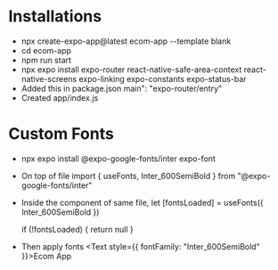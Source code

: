 # Installations

- npx create-expo-app@latest ecom-app --template blank
- cd ecom-app
- npm run start
- npx expo install expo-router react-native-safe-area-context react-native-screens expo-linking expo-constants expo-status-bar
- Added this in package.json
  main": "expo-router/entry"
- Created app/index.js

# Custom Fonts

- npx expo install @expo-google-fonts/inter expo-font
- On top of file
  import { useFonts, Inter_600SemiBold } from "@expo-google-fonts/inter"
- Inside the component of same file,
  let [fontsLoaded] = useFonts({ Inter_600SemiBold })

  if (!fontsLoaded) {
  return null
  }

- Then apply fonts
  <Text style={{ fontFamily: "Inter_600SemiBold" }}>Ecom App</Text>
